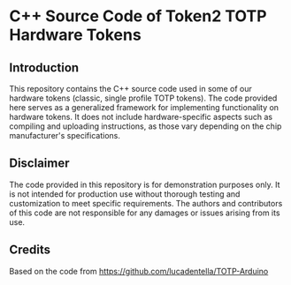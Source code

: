 # C++ Source Code of Token2 TOTP Hardware Tokens

## Introduction

This repository contains the C++ source code used in some of our hardware tokens (classic, single profile TOTP tokens). The code provided here serves as a generalized framework for implementing functionality on hardware tokens. It does not include hardware-specific aspects such as compiling and uploading instructions, as those vary depending on the chip manufacturer's specifications.

## Disclaimer
The code provided in this repository is for demonstration purposes only. It is not intended for production use without thorough testing and customization to meet specific requirements. The authors and contributors of this code are not responsible for any damages or issues arising from its use.


## Credits
Based on the code from [https://github.com/lucadentella/TOTP-Arduino 
](https://github.com/lucadentella/TOTP-Arduino/blob/master/src/TOTP.cpp)
